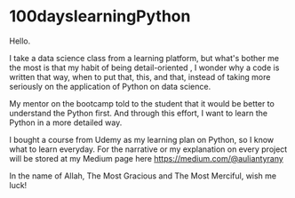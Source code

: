 # 100dayslearningPython

Hello.

I take a data science class from a learning platform, but what's bother me the most is that my habit of being detail-oriented , I wonder why a code is written that way,
when to put that, this, and that, instead of taking more seriously on the application of Python on data science. 

My mentor on the bootcamp told to the student that it would be better to understand the Python first. And through this effort,
I want to learn the Python in a more detailed way.

I bought a course from Udemy as my learning plan on Python, so I know what to learn everyday. For the narrative or my explanation on every project will be stored at
my Medium page here https://medium.com/@auliantyrany

In the name of Allah, The Most Gracious and The Most Merciful, wish me luck!
